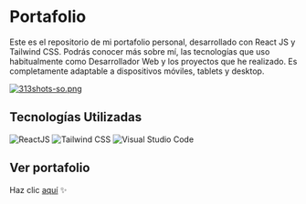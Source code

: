 # Portafolio 
Este es el repositorio de mi portafolio personal, desarrollado con React JS y Tailwind CSS. Podrás conocer más sobre mí, las tecnologías que uso habitualmente como Desarrollador Web y los proyectos que he realizado. 
Es completamente adaptable a dispositivos móviles, tablets y desktop.

[![313shots-so.png](https://i.postimg.cc/3wSdSL0C/313shots-so.png)](https://postimg.cc/4KcfnQ5m)

## Tecnologías Utilizadas
![ReactJS](https://img.shields.io/badge/React-61DAFB?style=for-the-badge&logo=react&logoColor=white) ![Tailwind CSS](https://img.shields.io/badge/Tailwind_CSS-38B2AC?style=for-the-badge&logo=tailwind-css&logoColor=white) ![Visual Studio Code](https://img.shields.io/badge/Visual_Studio_Code-007ACC?style=for-the-badge&logo=visual-studio-code&logoColor=white)

## Ver portafolio
Haz clic [aquí]() ✨


